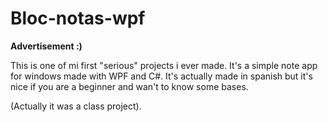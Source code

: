 # Bloc-notas-wpf

__Advertisement :)__

This is one of mi first "serious" projects i ever made. It's a simple note app for windows made with WPF and C#.
It's actually made in spanish but it's nice if you are a beginner and wan't to know some bases.

(Actually it was a class project).
